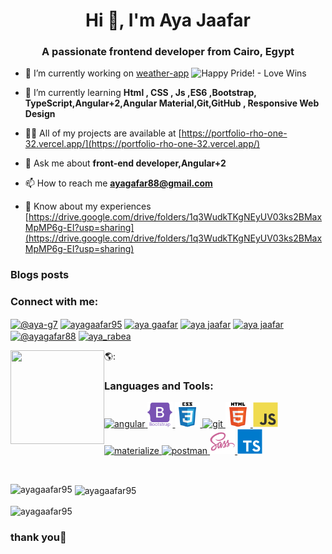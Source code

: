 



 <h1 align="center">Hi 👋, I'm Aya Jaafar </h1>
<h3 align="center">A passionate frontend developer from Cairo, Egypt</h3>



 


- 🔭 I’m currently working on [weather-app](https://weather-app-weld-three.vercel.app/)  ![Happy Pride! - Love Wins](https://user-images.githubusercontent.com/72417447/167210203-c7ec15f0-e876-4432-9b46-21a9249aa030.png)

- 🌱 I’m currently learning **Html , CSS , Js ,ES6 ,Bootstrap, TypeScript,Angular+2,Angular Material,Git,GitHub , Responsive Web Design**

- 👨‍💻 All of my projects are available at [https://portfolio-rho-one-32.vercel.app/](https://portfolio-rho-one-32.vercel.app/)

- 💬 Ask me about **front-end developer,Angular+2**

- 📫 How to reach me **ayagafar88@gmail.com**

- 📄 Know about my experiences [https://drive.google.com/drive/folders/1q3WudkTKgNEyUV03ks2BMaxMpMP6g-EI?usp=sharing](https://drive.google.com/drive/folders/1q3WudkTKgNEyUV03ks2BMaxMpMP6g-EI?usp=sharing)

 

### Blogs posts

<!-- BLOG-POST-LIST:START -->
<!-- BLOG-POST-LIST:END -->

<h3 align="left">Connect with me: </h3> 

<p align="left">
<a href="https://codepen.io/@aya-g7" target="blank"><img align="center" src="https://raw.githubusercontent.com/rahuldkjain/github-profile-readme-generator/master/src/images/icons/Social/codepen.svg" alt="@aya-g7" height="30" width="40" /></a>
<a href="https://dev.to/ayagaafar95" target="blank"><img align="center" src="https://raw.githubusercontent.com/rahuldkjain/github-profile-readme-generator/master/src/images/icons/Social/devto.svg" alt="ayagaafar95" height="30" width="40" /></a>
<a href="https://linkedin.com/in/aya gaafar" target="blank"><img align="center" src="https://raw.githubusercontent.com/rahuldkjain/github-profile-readme-generator/master/src/images/icons/Social/linked-in-alt.svg" alt="aya gaafar" height="30" width="40" /></a>
<a href="https://stackoverflow.com/users/aya jaafar" target="blank"><img align="center" src="https://raw.githubusercontent.com/rahuldkjain/github-profile-readme-generator/master/src/images/icons/Social/stack-overflow.svg" alt="aya jaafar" height="30" width="40" /></a>
<a href="https://medium.com/aya jaafar" target="blank"><img align="center" src="https://raw.githubusercontent.com/rahuldkjain/github-profile-readme-generator/master/src/images/icons/Social/medium.svg" alt="aya jaafar" height="30" width="40" /></a>
<a href="https://www.hackerrank.com/@ayagafar88" target="blank"><img align="center" src="https://raw.githubusercontent.com/rahuldkjain/github-profile-readme-generator/master/src/images/icons/Social/hackerrank.svg" alt="@ayagafar88" height="30" width="40" /></a>
<a href="https://www.leetcode.com/aya_rabea" target="blank"><img align="center" src="https://raw.githubusercontent.com/rahuldkjain/github-profile-readme-generator/master/src/images/icons/Social/leet-code.svg" alt="aya_rabea" height="30" width="40" /></a>
 
   🌎: <a href="https://github.com/sponsors/M0nica"><img align="left" width="150" height="150" src="https://github.com/M0nica/M0nica/blob/main/octomonica/m0nica-octocat-rotating.gif?raw=true"></a>
</p>


<h3 align="left">Languages and Tools:</h3>
<p align="left"> <a href="https://angular.io" target="_blank" rel="noreferrer"> <img src="https://angular.io/assets/images/logos/angular/angular.svg" alt="angular" width="40" height="40"/> </a> <a href="https://getbootstrap.com" target="_blank" rel="noreferrer"> <img src="https://raw.githubusercontent.com/devicons/devicon/master/icons/bootstrap/bootstrap-plain-wordmark.svg" alt="bootstrap" width="40" height="40"/> </a> <a href="https://www.w3schools.com/css/" target="_blank" rel="noreferrer"> <img src="https://raw.githubusercontent.com/devicons/devicon/master/icons/css3/css3-original-wordmark.svg" alt="css3" width="40" height="40"/> </a> <a href="https://git-scm.com/" target="_blank" rel="noreferrer"> <img src="https://www.vectorlogo.zone/logos/git-scm/git-scm-icon.svg" alt="git" width="40" height="40"/> </a> <a href="https://www.w3.org/html/" target="_blank" rel="noreferrer"> <img src="https://raw.githubusercontent.com/devicons/devicon/master/icons/html5/html5-original-wordmark.svg" alt="html5" width="40" height="40"/> </a> <a href="https://developer.mozilla.org/en-US/docs/Web/JavaScript" target="_blank" rel="noreferrer"> <img src="https://raw.githubusercontent.com/devicons/devicon/master/icons/javascript/javascript-original.svg" alt="javascript" width="40" height="40"/> </a> <a href="https://materializecss.com/" target="_blank" rel="noreferrer"> <img src="https://raw.githubusercontent.com/prplx/svg-logos/5585531d45d294869c4eaab4d7cf2e9c167710a9/svg/materialize.svg" alt="materialize" width="40" height="40"/> </a> <a href="https://postman.com" target="_blank" rel="noreferrer"> <img src="https://www.vectorlogo.zone/logos/getpostman/getpostman-icon.svg" alt="postman" width="40" height="40"/> </a> <a href="https://sass-lang.com" target="_blank" rel="noreferrer"> <img src="https://raw.githubusercontent.com/devicons/devicon/master/icons/sass/sass-original.svg" alt="sass" width="40" height="40"/> </a> <a href="https://www.typescriptlang.org/" target="_blank" rel="noreferrer"> <img src="https://raw.githubusercontent.com/devicons/devicon/master/icons/typescript/typescript-original.svg" alt="typescript" width="40" height="40"/> </a> 

</p>


</br>
<p>
 
 <img align="left" src="https://github-readme-stats.vercel.app/api/top-langs?username=ayagaafar95&show_icons=true&locale=en&layout=compact" alt="ayagaafar95" />

</p>

<p>&nbsp;<img align="center" src="https://github-readme-stats.vercel.app/api?username=ayagaafar95&show_icons=true&locale=en" alt="ayagaafar95" /></p>

<p><img align="center" src="https://github-readme-streak-stats.herokuapp.com/?user=ayagaafar95&" alt="ayagaafar95" /></p>    






### thank you👋

<!--
**AyaGaafar95/AyaGaafar95** is a ✨ _special_ ✨ repository because its `README.md` (this file) appears on your GitHub profile.

Here are some ideas to get you started:

- 🔭 I’m currently working on ...
- 🌱 I’m currently learning ...
- 👯 I’m looking to collaborate on ...
- 🤔 I’m looking for help with ...
- 💬 Ask me about ...
- 📫 How to reach me: ...
- 😄 Pronouns: ...
- ⚡ Fun fact: ...
-->
